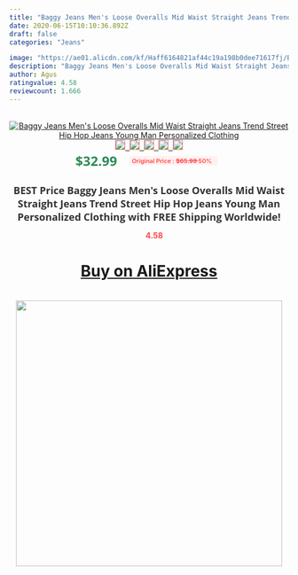 ```yaml
---
title: "Baggy Jeans Men's Loose Overalls Mid Waist Straight Jeans Trend Street Hip Hop Jeans Young Man Personalized Clothing"
date: 2020-06-15T10:10:36.892Z
draft: false
categories: "Jeans"

image: "https://ae01.alicdn.com/kf/Haff6164821af44c19a198b0dee71617fj/Baggy-Jeans-Men-s-Loose-Overalls-Mid-Waist-Straight-Jeans-Trend-Street-Hip-Hop-Jeans-Young.jpg"
description: "Baggy Jeans Men's Loose Overalls Mid Waist Straight Jeans Trend Street Hip Hop Jeans Young Man Personalized Clothing"
author: Agus
ratingvalue: 4.58
reviewcount: 1.666
---
```

<br>
<div style="text-align: center;">
<a href="https://s.click.aliexpress.com/e/_A6WaNJ" target="_blank" rel="nofollow noopener noreferrer"><img alt="Baggy Jeans Men's Loose Overalls Mid Waist Straight Jeans Trend Street Hip Hop Jeans Young Man Personalized Clothing" class="magnifier-image" src="https://ae01.alicdn.com/kf/Haff6164821af44c19a198b0dee71617fj/Baggy-Jeans-Men-s-Loose-Overalls-Mid-Waist-Straight-Jeans-Trend-Street-Hip-Hop-Jeans-Young.jpg_640x640.jpg">
<br>
<img style="border:1px solid salmon" src="https://ae01.alicdn.com/kf/Haff6164821af44c19a198b0dee71617fj/Baggy-Jeans-Men-s-Loose-Overalls-Mid-Waist-Straight-Jeans-Trend-Street-Hip-Hop-Jeans-Young.jpg_120x120.jpg">&nbsp;&nbsp;<img style="border:1px solid salmon" src="https://ae01.alicdn.com/kf/Hf22e06564add4edbafc10b1eb3b6e8273/Baggy-Jeans-Men-s-Loose-Overalls-Mid-Waist-Straight-Jeans-Trend-Street-Hip-Hop-Jeans-Young.jpg_120x120.jpg">&nbsp;&nbsp;<img style="border:1px solid salmon" src="https://ae01.alicdn.com/kf/H6e7add04b9a74b0d97d0b9959a405ff8h/Baggy-Jeans-Men-s-Loose-Overalls-Mid-Waist-Straight-Jeans-Trend-Street-Hip-Hop-Jeans-Young.jpg_120x120.jpg">&nbsp;&nbsp;<img style="border:1px solid salmon" src="_120x120.jpg">&nbsp;&nbsp;<img style="border:1px solid salmon" src="https://ae01.alicdn.com/kf/H344e76fdbf1e4d21b34464462397b70eC/Baggy-Jeans-Men-s-Loose-Overalls-Mid-Waist-Straight-Jeans-Trend-Street-Hip-Hop-Jeans-Young.jpg_120x120.jpg"></a></div><br0>
<div style="text-align: center;"><span style="background-color: white; border: 0px; box-sizing: border-box; color: seagreen; display: inline-block; font-family: &quot;open sans&quot; , &quot;arial&quot; , &quot;helvetica&quot; , sans-serif , &quot;heiti&quot;; font-size: 24px; font-stretch: inherit; font-weight: 700; line-height: inherit; margin: 0px 10px 0px 0px; padding: 0px; vertical-align: middle;">$32.99 </span>
<span style="background: rgb(255 , 241 , 241); border-radius: 3px; border: 0px; box-sizing: border-box; color: #ff4747; display: inline-block; font-family: inherit; font-size: 12px; font-stretch: inherit; font-style: inherit; font-variant: inherit; font-weight: 600; line-height: inherit; margin: 0px; padding: 2px 5px; transform: scale(0.9); vertical-align: middle;">Original Price : <b style="text-decoration: line-through;">$65.99 </b> 50%&nbsp;&nbsp;</span></div>
<h1 style="color: #333333; display: inline-block; font-family: &quot;open sans&quot; , &quot;arial&quot; , &quot;helvetica&quot; , sans-serif , &quot;heiti&quot;; font-size: 18px; font-stretch: inherit; font-weight: 700; text-align: center;">BEST Price Baggy Jeans Men's Loose Overalls Mid Waist Straight Jeans Trend Street Hip Hop Jeans Young Man Personalized Clothing with FREE Shipping Worldwide!</h1>
<div style="color: #ff4747; text-align: center;">
<img src="https://4.bp.blogspot.com/-M0ZcTcb-5uY/XleCXlxnR4I/AAAAAAAAAEc/OrjgMkXV1oMQFaCRZj5HQwOCBcu3w1FegCPcBGAYYCw/s1600/star.png" style="height: 15px;">&nbsp;<b>4.58</b></div>
<div class="button_cont" align="center"><a class="buynow_a" href="https://s.click.aliexpress.com/e/_A6WaNJ" target="_blank" rel="nofollow noopener noreferrer"><H1>Buy on AliExpress</H1></a></div><br>
<div class="separator" style="clear: both; text-align: center;">
<img src="https://lh3.googleusercontent.com/-pTy5HemUv9M/XlePHvY0dAI/AAAAAAAAAE4/0nX5iRUoIWY8eMW9Dpxeirr157OZliDIgCLcBGAsYHQ/s1600/badge.gif" width="480">
</div>
